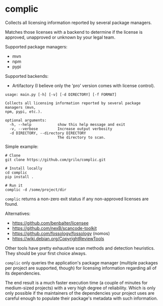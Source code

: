 # complic
Collects all licensing information reported by several package managers.

Matches those licenses with a backend to determine if the license is approved,
unapproved or unknown by your legal team.

Supported package managers:
  * mvn
  * npm
  * pypi

Supported backends:
  * Artifactory (I believe only the 'pro' version  comes with license control).

```
usage: main.py [-h] [-v] [-d DIRECTORY] [-f FORMAT]

Collects all licensing information reported by several package managers (mvn,
npm, pypi, etc.).

optional arguments:
  -h, --help            show this help message and exit
  -v, --verbose         Increase output verbosity
  -d DIRECTORY, --directory DIRECTORY
                        The directory to scan.
```

Simple example:
```
# Clone
git clone https://github.com/grilo/complic.git

# Install locally
cd complic
pip install .

# Run it
complic -d /some/project/dir
```

`complic` returns a non-zero exit status if any non-approved licenses are found.

Alternatives:
  * https://github.com/benbalter/licensee
  * https://github.com/nexB/scancode-toolkit
  * https://github.com/fossology/fossology (nomos)
  * https://wiki.debian.org/CopyrightReviewTools

Other tools have pretty exhaustive scan methods and detection heuristics. They
should be your first choice always.

`complic` only queries the application's package manager (multiple packages per
project are supported, though) for licensing information regarding all of its
dependencies.

The end result is a much faster execution time (a couple of minutes for
medium-sized projects) with a very high degree of reliability. Which is only
only possible if the maintainers of the dependencies your project uses are
careful enough to populate their package's metadata with such information.
